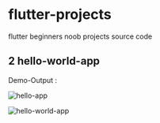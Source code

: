 # flutter-projects
flutter beginners noob projects source code

## 2 hello-world-app
Demo-Output : 

![hello-app](https://github.com/adityaashinde/flutter-projects/assets/94387380/9560c922-bce4-4e19-b8c5-0eab483705ed)

![hello-world-app](https://github.com/adityaashinde/flutter-projects/assets/94387380/00382dbe-0683-4df8-ae29-11fb49ec45e6)

